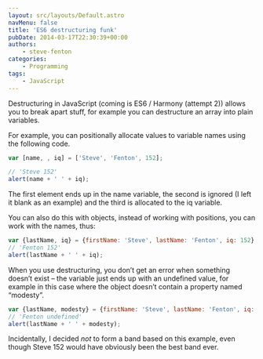 ```yaml
---
layout: src/layouts/Default.astro
navMenu: false
title: 'ES6 destructuring funk'
pubDate: 2014-03-17T22:30:39+00:00
authors:
    - steve-fenton
categories:
    - Programming
tags:
    - JavaScript
---
```


Destructuring in JavaScript (coming is ES6 / Harmony (attempt 2)) allows you to break apart stuff, for example you can destructure an array into plain variables.

For example, you can positionally allocate values to variable names using the following code.

```javascript
var [name, , iq] = ['Steve', 'Fenton', 152];

// 'Steve 152'
alert(name + ' ' + iq);
```

The first element ends up in the name variable, the second is ignored (I left it blank as an example) and the third is allocated to the iq variable.

You can also do this with objects, instead of working with positions, you can work with the names, thus:

```javascript
var {lastName, iq} = {firstName: 'Steve', lastName: 'Fenton', iq: 152};
// 'Fenton 152'
alert(lastName + ' ' + iq);
```

When you use destructuring, you don’t get an error when something doesn’t exist – the variable just ends up with an undefined value, for example in this case where the object doesn’t contain a property named “modesty”.

```javascript
var {lastName, modesty} = {firstName: 'Steve', lastName: 'Fenton', iq: 152};
// 'Fenton undefined'
alert(lastName + ' ' + modesty);
```

Incidentally, I decided *not* to form a band based on this example, even though Steve 152 would have obviously been the best band ever.